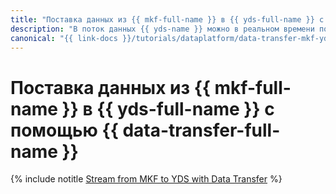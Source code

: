 ```yaml
---
title: "Поставка данных из {{ mkf-full-name }} в {{ yds-full-name }} с помощью {{ data-transfer-full-name }}"
description: "В поток данных {{ yds-name }} можно в реальном времени поставлять данные из топиков {{ KF }}."
canonical: "{{ link-docs }}/tutorials/dataplatform/data-transfer-mkf-yds"
---
```


# Поставка данных из {{ mkf-full-name }} в {{ yds-full-name }} с помощью {{ data-transfer-full-name }}

{% include notitle [Stream from MKF to YDS with Data Transfer](../../_tutorials/dataplatform/data-transfer-mkf-yds.md) %}
